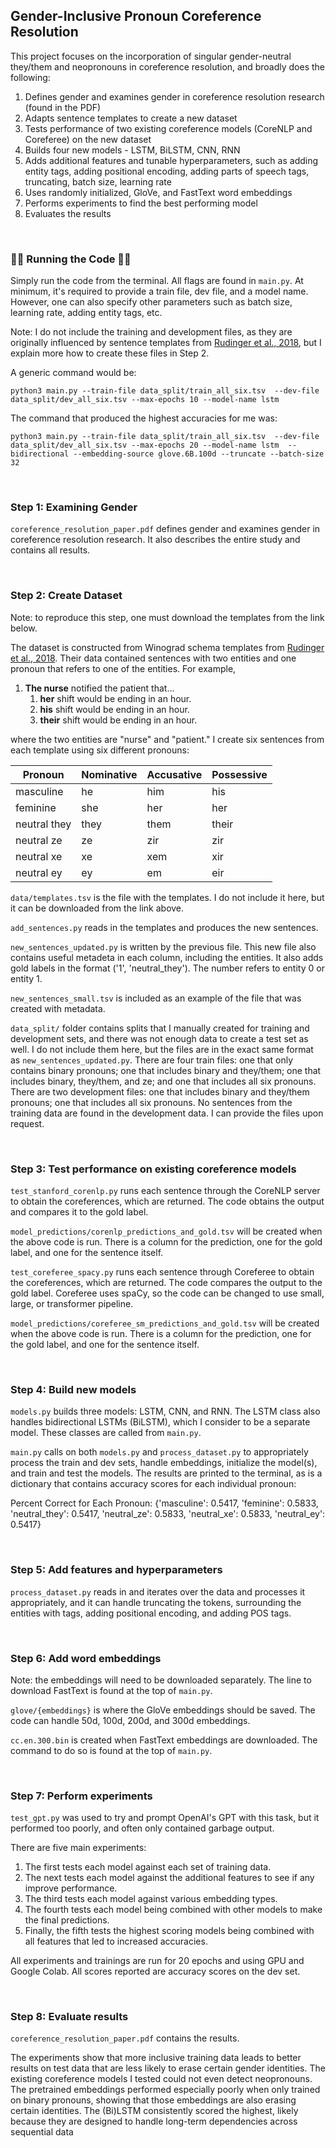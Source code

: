 ## Gender-Inclusive Pronoun Coreference Resolution

This project focuses on the incorporation of singular gender-neutral 
they/them and neopronouns in coreference resolution, and broadly does the 
following: 
1. Defines gender and examines gender in coreference resolution 
   research (found in the PDF)
2. Adapts sentence templates to create a new dataset
3. Tests performance of two existing coreference models (CoreNLP and Coreferee)
   on the new dataset
4. Builds four new models - LSTM, BiLSTM, CNN, RNN
5. Adds additional features and tunable hyperparameters, such as adding 
   entity tags, adding positional encoding, adding parts of speech tags, 
   truncating, batch size,
   learning rate
6. Uses randomly initialized, GloVe, and FastText word embeddings
7. Performs experiments to find the best performing model
8. Evaluates the results


<br />



### 🧑‍💻 Running the Code 🧑‍💻
Simply run the code from the terminal. All flags are found in `main.py`. At 
minimum, it's required to provide a train file, dev file, and a model name. 
However, one can also specify other parameters such as batch size, learning 
rate, adding entity tags, etc. 

Note: I do not include the training and development files, as they are 
originally influenced by sentence templates from [Rudinger et 
al., 2018](https://github.com/rudinger/winogender-schemas), but I explain 
more how to create these files in Step 2. 

A generic command would be:

`python3 main.py --train-file data_split/train_all_six.tsv  --dev-file 
data_split/dev_all_six.tsv --max-epochs 10 --model-name lstm
`

The command that produced the highest accuracies for me was:

`python3 main.py --train-file data_split/train_all_six.tsv  --dev-file 
data_split/dev_all_six.tsv --max-epochs 20 --model-name lstm 
--bidirectional --embedding-source glove.6B.100d --truncate --batch-size 32`


<br />

### Step 1: Examining Gender
`coreference_resolution_paper.pdf` defines gender and examines gender in 
coreference resolution 
research. It also describes the entire study and contains all results. 

<br />

### Step 2: Create Dataset
Note: to reproduce this step, one must download the templates from the link 
below.

The dataset is constructed from Winograd schema templates from [Rudinger et 
al., 2018](https://github.com/rudinger/winogender-schemas). Their data 
contained sentences with two entities and one pronoun that refers to one of 
the entities. For example, 
1. **The nurse** notified the patient that...
   1. **her** shift would be ending in an hour.
   2. **his** shift would be ending in an hour.
   3. **their** shift would be ending in an hour.

where the two entities are "nurse" and "patient." I create six sentences 
from each template using six different pronouns:

Pronoun | Nominative | Accusative | Possessive | 
--- | --- | --- | --- |
masculine | he | him | his | --- | --- | --- | --- |
feminine | she | her | her | --- | --- | --- | --- |
neutral they | they | them | their | --- | --- | --- | --- |
neutral ze | ze | zir | zir | --- | --- | --- | --- |
neutral xe | xe | xem | xir | --- | --- | --- | --- |
neutral ey | ey | em | eir | 

`data/templates.tsv` is the file with the templates. I do not include it 
here, but it can be downloaded from the link above. 

`add_sentences.py` reads in the templates and produces the new sentences. 

`new_sentences_updated.py` is written by the previous file. This new file 
also contains useful metadeta in each column, including the 
entities. It also adds gold labels in the format ('1', 'neutral_they'). The 
number refers to entity 0 or entity 1. 

`new_sentences_small.tsv` is included as an example of the file that was 
created with metadata. 

`data_split/` folder contains splits that I manually created for training 
and development sets, and there was not enough data to create a test set as 
well. I do not include them here, but the files are in the exact same 
format as `new_sentences_updated.py`. There are four train files: one that 
only contains binary pronouns; one that includes binary and they/them; one 
that includes binary, they/them, and ze; and one that includes all six 
pronouns. There are two development files: one that includes binary and 
they/them pronouns; one that includes all six pronouns. No sentences from 
the training data are found in the development data. I can provide the 
files upon request. 

<br />

### Step 3: Test performance on existing coreference models
`test_stanford_corenlp.py` runs each sentence through the CoreNLP server to 
obtain the coreferences, which are returned. The code obtains the output 
and compares it to the gold label. 

`model_predictions/corenlp_predictions_and_gold.tsv` will be created when 
the above code is run. There is a column for the prediction, one for the 
gold label, and one for the sentence itself. 

`test_coreferee_spacy.py` runs each sentence through Coreferee to obtain 
the coreferences, which are returned. The code compares the output to the 
gold label. Coreferee uses spaCy, so the code can be changed to use small, 
large, or transformer pipeline. 

`model_predictions/coreferee_sm_predictions_and_gold.tsv` will be created 
when the above code is run. There is a column for the prediction, one for the 
gold label, and one for the sentence itself. 


<br />


### Step 4: Build new models
`models.py` builds three models: LSTM, CNN, and RNN. The LSTM class also 
handles bidirectional LSTMs (BiLSTM), which I consider to be a separate 
model. These classes are called from `main.py`.

`main.py` calls on both `models.py` and `process_dataset.py` to 
appropriately process the train and dev sets, handle embeddings, initialize 
the model(s), and train and test the models. The results are printed to the 
terminal, as is a dictionary that contains accuracy scores for each 
individual pronoun:

Percent Correct for Each Pronoun:  {'masculine': 0.5417, 'feminine': 0.5833, 'neutral_they': 0.5417, 'neutral_ze': 0.5833, 'neutral_xe': 0.5833, 'neutral_ey': 0.5417}


<br />


### Step 5: Add features and hyperparameters
`process_dataset.py` reads in and iterates over the data and processes it 
appropriately, and it can handle truncating the tokens, surrounding the 
entities with tags, adding positional encoding, and adding POS tags. 

<br />


### Step 6: Add word embeddings
Note: the embeddings will need to be downloaded separately. The line to 
download FastText is found at the top of `main.py`.

`glove/{embeddings}` is where the GloVe embeddings should be saved. The 
code can handle 50d, 100d, 200d, and 300d embeddings. 

`cc.en.300.bin` is created when FastText embeddings are downloaded. The 
command to do so is found at the top of `main.py`.


<br />

### Step 7: Perform experiments
`test_gpt.py` was used to try and prompt OpenAI's GPT with this task, but 
it performed too poorly, and often only contained garbage output. 

There are five main experiments: 
1. The first tests each model against each 
set of training data. 
2. The next tests each model against the additional 
features to see if any improve performance. 
3. The third tests each model 
against various embedding types. 
4. The fourth tests each model being 
combined with other models to make the final predictions. 
5. Finally, the 
fifth tests the highest scoring models being combined with all features 
that led to increased accuracies. 

All experiments and trainings are run 
for 20 epochs and using GPU and Google Colab. All scores reported are 
accuracy scores on the dev set. 

<br />


### Step 8: Evaluate results
`coreference_resolution_paper.pdf` contains the results. 

The experiments show that more inclusive training data leads to better 
results on test data that are less likely to erase certain gender 
identities. The existing coreference models I tested could not even  detect 
neopronouns. The pretrained embeddings  performed especially poorly when 
only trained on binary pronouns, showing that those embeddings are also erasing certain identities. The (Bi)LSTM consistently scored the highest, likely because they are designed to handle long-term dependencies across sequential data

